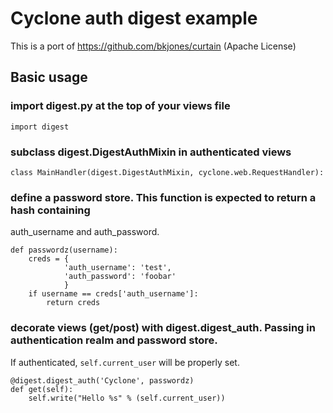 # Cyclone auth digest example

This is a port of https://github.com/bkjones/curtain (Apache License)

## Basic usage

### import digest.py at the top of your views file

	import digest

### subclass digest.DigestAuthMixin in authenticated views

	class MainHandler(digest.DigestAuthMixin, cyclone.web.RequestHandler):

### define a password store. This function is expected to return a hash containing 
auth\_username and auth\_password.

    def passwordz(username):
        creds = {
                'auth_username': 'test',
                'auth_password': 'foobar'
                }
        if username == creds['auth_username']:
            return creds

### decorate views (get/post) with digest.digest_auth. Passing in authentication realm and password store. 
If authenticated, `self.current_user` will be properly set.

    @digest.digest_auth('Cyclone', passwordz)
    def get(self):
        self.write("Hello %s" % (self.current_user))
